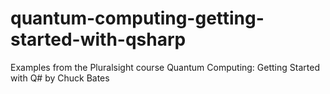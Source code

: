 # quantum-computing-getting-started-with-qsharp
Examples from the Pluralsight course Quantum Computing: Getting Started with Q# by Chuck Bates
